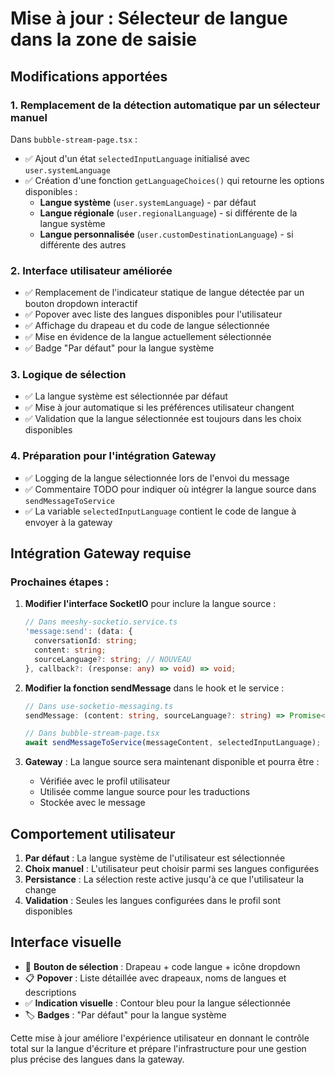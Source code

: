 # Mise à jour : Sélecteur de langue dans la zone de saisie

## Modifications apportées

### 1. **Remplacement de la détection automatique par un sélecteur manuel**

Dans `bubble-stream-page.tsx` :
- ✅ Ajout d'un état `selectedInputLanguage` initialisé avec `user.systemLanguage`
- ✅ Création d'une fonction `getLanguageChoices()` qui retourne les options disponibles :
  - **Langue système** (`user.systemLanguage`) - par défaut
  - **Langue régionale** (`user.regionalLanguage`) - si différente de la langue système
  - **Langue personnalisée** (`user.customDestinationLanguage`) - si différente des autres

### 2. **Interface utilisateur améliorée**

- ✅ Remplacement de l'indicateur statique de langue détectée par un bouton dropdown interactif
- ✅ Popover avec liste des langues disponibles pour l'utilisateur
- ✅ Affichage du drapeau et du code de langue sélectionnée
- ✅ Mise en évidence de la langue actuellement sélectionnée
- ✅ Badge "Par défaut" pour la langue système

### 3. **Logique de sélection**

- ✅ La langue système est sélectionnée par défaut
- ✅ Mise à jour automatique si les préférences utilisateur changent
- ✅ Validation que la langue sélectionnée est toujours dans les choix disponibles

### 4. **Préparation pour l'intégration Gateway**

- ✅ Logging de la langue sélectionnée lors de l'envoi du message
- ✅ Commentaire TODO pour indiquer où intégrer la langue source dans `sendMessageToService`
- ✅ La variable `selectedInputLanguage` contient le code de langue à envoyer à la gateway

## Intégration Gateway requise

### Prochaines étapes :

1. **Modifier l'interface SocketIO** pour inclure la langue source :
   ```typescript
   // Dans meeshy-socketio.service.ts
   'message:send': (data: { 
     conversationId: string; 
     content: string; 
     sourceLanguage?: string; // NOUVEAU
   }, callback?: (response: any) => void) => void;
   ```

2. **Modifier la fonction sendMessage** dans le hook et le service :
   ```typescript
   // Dans use-socketio-messaging.ts
   sendMessage: (content: string, sourceLanguage?: string) => Promise<boolean>;
   
   // Dans bubble-stream-page.tsx
   await sendMessageToService(messageContent, selectedInputLanguage);
   ```

3. **Gateway** : La langue source sera maintenant disponible et pourra être :
   - Vérifiée avec le profil utilisateur
   - Utilisée comme langue source pour les traductions
   - Stockée avec le message

## Comportement utilisateur

1. **Par défaut** : La langue système de l'utilisateur est sélectionnée
2. **Choix manuel** : L'utilisateur peut choisir parmi ses langues configurées
3. **Persistance** : La sélection reste active jusqu'à ce que l'utilisateur la change
4. **Validation** : Seules les langues configurées dans le profil sont disponibles

## Interface visuelle

- 🎯 **Bouton de sélection** : Drapeau + code langue + icône dropdown
- 📋 **Popover** : Liste détaillée avec drapeaux, noms de langues et descriptions
- ✅ **Indication visuelle** : Contour bleu pour la langue sélectionnée
- 🏷️ **Badges** : "Par défaut" pour la langue système

Cette mise à jour améliore l'expérience utilisateur en donnant le contrôle total sur la langue d'écriture et prépare l'infrastructure pour une gestion plus précise des langues dans la gateway.
